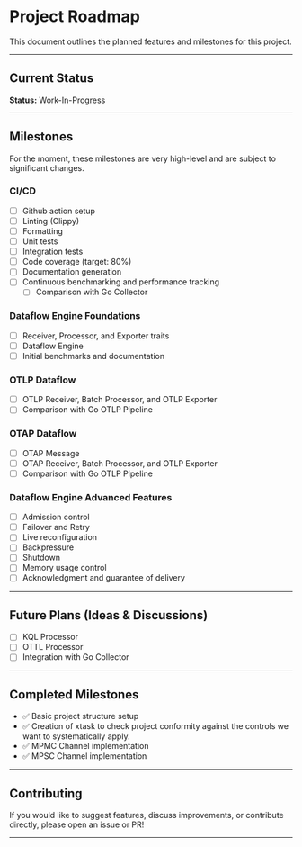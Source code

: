 # Project Roadmap

This document outlines the planned features and milestones for this project.

---

## Current Status

**Status:** Work-In-Progress

---

## Milestones

For the moment, these milestones are very high-level and are subject to
significant changes.

### CI/CD

- [ ] Github action setup
- [ ] Linting (Clippy)
- [ ] Formatting
- [ ] Unit tests
- [ ] Integration tests
- [ ] Code coverage (target: 80%)
- [ ] Documentation generation
- [ ] Continuous benchmarking and performance tracking
  - [ ] Comparison with Go Collector
  
### Dataflow Engine Foundations

- [ ] Receiver, Processor, and Exporter traits
- [ ] Dataflow Engine
- [ ] Initial benchmarks and documentation

### OTLP Dataflow

- [ ] OTLP Receiver, Batch Processor, and OTLP Exporter
- [ ] Comparison with Go OTLP Pipeline

### OTAP Dataflow

- [ ] OTAP Message
- [ ] OTAP Receiver, Batch Processor, and OTLP Exporter
- [ ] Comparison with Go OTLP Pipeline

### Dataflow Engine Advanced Features

- [ ] Admission control
- [ ] Failover and Retry
- [ ] Live reconfiguration
- [ ] Backpressure
- [ ] Shutdown
- [ ] Memory usage control
- [ ] Acknowledgment and guarantee of delivery

---

## Future Plans (Ideas & Discussions)

- [ ] KQL Processor
- [ ] OTTL Processor
- [ ] Integration with Go Collector

---

## Completed Milestones

- ✅ Basic project structure setup
- ✅ Creation of xtask to check project conformity against the controls we want
  to systematically apply.
- ✅ MPMC Channel implementation
- ✅ MPSC Channel implementation

---

## Contributing

If you would like to suggest features, discuss improvements, or contribute
directly, please open an issue or PR!

---